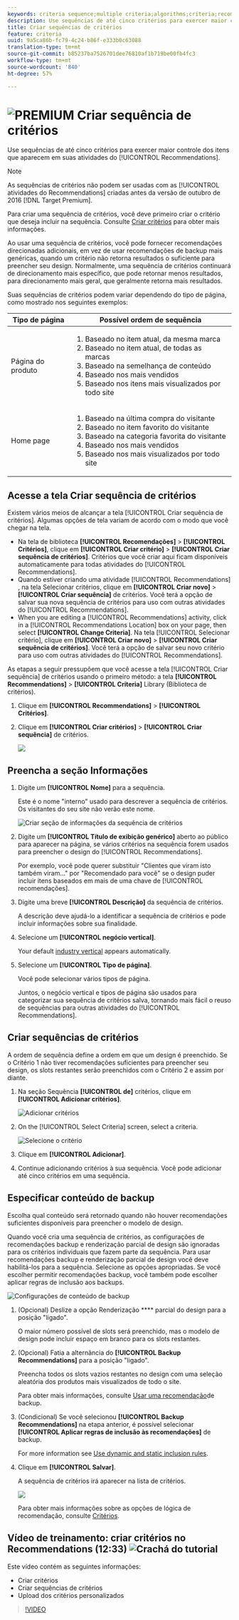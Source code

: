 ```yaml
---
keywords: criteria sequence;multiple criteria;algorithms;criteria;recommendations criteria;sequence;
description: Use sequências de até cinco critérios para exercer maior controle dos itens exibidos nas atividades Adobe Target Recommendations.
title: Criar sequências de critérios
feature: criteria
uuid: 9a5ca86b-fc79-4c24-b86f-e333b0c63088
translation-type: tm+mt
source-git-commit: b85237ba7526701dee76810af1b719be00fb4fc3
workflow-type: tm+mt
source-wordcount: '840'
ht-degree: 57%

---
```



# ![PREMIUM](/help/assets/premium.png) Criar sequência de critérios

Use sequências de até cinco critérios para exercer maior controle dos itens que aparecem em suas atividades do [!UICONTROL Recommendations].

>[!NOTE]
>
>As sequências de critérios não podem ser usadas com as [!UICONTROL atividades do Recommendations] criadas antes da versão de outubro de 2016 [!DNL Target Premium].

Para criar uma sequência de critérios, você deve primeiro criar o critério que deseja incluir na sequência. Consulte [Criar critérios](/help/c-recommendations/c-algorithms/create-new-algorithm.md) para obter mais informações.

Ao usar uma sequência de critérios, você pode fornecer recomendações direcionadas adicionais, em vez de usar recomendações de backup mais genéricas, quando um critério não retorna resultados o suficiente para preencher seu design. Normalmente, uma sequência de critérios continuará de direcionamento mais específico, que pode retornar menos resultados, para direcionamento mais geral, que geralmente retorna mais resultados.

Suas sequências de critérios podem variar dependendo do tipo de página, como mostrado nos seguintes exemplos:

| Tipo de página | Possível ordem de sequência |
| --- | --- |
| Página do produto | <ol><li>Baseado no item atual, da mesma marca</li><li>Baseado no item atual, de todas as marcas</li><li>Baseado na semelhança de conteúdo</li><li>Baseado nos mais vendidos</li><li>Baseado nos itens mais visualizados por todo site</li></ol> |
| Home page | <ol><li>Baseado na última compra do visitante </li><li>Baseado no item favorito do visitante</li><li>Baseado na categoria favorita do visitante</li><li>Baseado nos mais vendidos</li><li>Baseado nos mais visualizados por todo site</li></ol> |

## Acesse a tela Criar sequência de critérios

Existem vários meios de alcançar a tela [!UICONTROL Criar sequência de critérios]. Algumas opções de tela variam de acordo com o modo que você chegar na tela.

* Na tela de biblioteca **[!UICONTROL Recomendações]** > **[!UICONTROL Critérios]**, clique em **[!UICONTROL Criar critério]** > **[!UICONTROL Criar sequência de critérios]**. Critérios que você criar aqui ficam disponíveis automaticamente para todas atividades do [!UICONTROL Recommendations].
* Quando estiver criando uma atividade [!UICONTROL Recommendations] , na tela Selecionar critérios, clique em **[!UICONTROL Criar novo]** > **[!UICONTROL Criar sequência]** de critérios. Você terá a opção de salvar sua nova sequência de critérios para uso com outras atividades do [!UICONTROL Recommendations].
* When you are editing a [!UICONTROL Recommendations] activity, click in a [!UICONTROL Recommendations Location] box on your page, then select **[!UICONTROL Change Criteria]**. Na tela [!UICONTROL Selecionar critério], clique em **[!UICONTROL Criar novo]** > **[!UICONTROL Criar sequência de critérios]**. Você terá a opção de salvar seu novo critério para uso com outras atividades do [!UICONTROL Recommendations].

As etapas a seguir pressupõem que você acesse a tela [!UICONTROL Criar sequência] de critérios usando o primeiro método: a tela **[!UICONTROL Recommendations]** > **[!UICONTROL Criteria]** Library (Biblioteca de critérios).

1. Clique em **[!UICONTROL Recommendations]** > **[!UICONTROL Critérios]**.

1. Clique em **[!UICONTROL Criar critérios]** > **[!UICONTROL Criar sequência]** de critérios.

   ![](assets/CreateCriteriaSequence.png)

## Preencha a seção Informações

1. Digite um **[!UICONTROL Nome]** para a sequência.

   Este é o nome &quot;interno&quot; usado para descrever a sequência de critérios. Os visitantes do seu site não verão este nome.

   ![Criar seção de informações da sequência de critérios](/help/c-recommendations/c-algorithms/assets/criteria-sequence-info.png)

1. Digite um **[!UICONTROL Título de exibição genérico]** aberto ao público para aparecer na página, se vários critérios na sequência forem usados para preencher o design do [!UICONTROL Recommendations].

   Por exemplo, você pode querer substituir &quot;Clientes que viram isto também viram...&quot; por &quot;Recomendado para você&quot; se o design puder incluir itens baseados em mais de uma chave de [!UICONTROL recomendações].

1. Digite uma breve **[!UICONTROL Descrição]** da sequência de critérios.

   A descrição deve ajudá-lo a identificar a sequência de critérios e pode incluir informações sobre sua finalidade.

1. Selecione um **[!UICONTROL negócio vertical]**.

   Your default [industry vertical](/help/c-recommendations/c-algorithms/algorithms.md#section_936BCFCF234C49A2BEC1C38AAC2D71AF) appears automatically.

1. Selecione um **[!UICONTROL Tipo de página]**.

   Você pode selecionar vários tipos de página.

   Juntos, o negócio vertical e tipos de página são usados para categorizar sua sequência de critérios salva, tornando mais fácil o reuso de sequências para outras atividades do [!UICONTROL Recommendations].

## Criar sequências de critérios

A ordem de sequência define a ordem em que um design é preenchido. Se o Critério 1 não tiver recomendações suficientes para preencher seu design, os slots restantes serão preenchidos com o Critério 2 e assim por diante.

1. Na seção Sequência **[!UICONTROL de]** critérios, clique em **[!UICONTROL Adicionar critérios]**.

   ![Adicionar critérios](/help/c-recommendations/c-algorithms/assets/add-criteria.png)

1. On the [!UICONTROL Select Criteria] screen, select a criteria.

   ![Selecione o critério](/help/c-recommendations/c-algorithms/assets/select-criteria.png)

1. Clique em **[!UICONTROL Adicionar]**.

1. Continue adicionando critérios à sua sequência. Você pode adicionar até cinco critérios em uma sequência.

## Especificar conteúdo de backup

Escolha qual conteúdo será retornado quando não houver recomendações suficientes disponíveis para preencher o modelo de design.

Quando você cria uma sequência de critérios, as configurações de recomendações backup e renderização parcial de design são ignoradas para os critérios individuais que fazem parte da sequência. Para usar recomendações backup e renderização parcial de design você deve habilitá-los para a sequência. Selecione as opções apropriadas. Se você escolher permitir recomendações backup, você também pode escolher aplicar regras de inclusão aos backups.

![Configurações de conteúdo de backup](/help/c-recommendations/c-algorithms/assets/backup-content-settings.png)

1. (Opcional) Deslize a opção Renderização **** parcial do design para a posição &quot;ligado&quot;.

   O maior número possível de slots será preenchido, mas o modelo de design pode incluir espaço em branco para os slots restantes.

1. (Opcional) Fatia a alternância do **[!UICONTROL Backup Recommendations]** para a posição &quot;ligado&quot;.

   Preencha todos os slots vazios restantes no design com uma seleção aleatória dos produtos mais visualizados de todo o site.

   Para obter mais informações, consulte [Usar uma recomendação](/help/c-recommendations/c-algorithms/backup-recs.md)de backup.

1. (Condicional) Se você selecionou **[!UICONTROL Backup Recommendations]** na etapa anterior, é possível selecionar **[!UICONTROL Aplicar regras de inclusão às recomendações]** de backup.

   For more information see [Use dynamic and static inclusion rules](/help/c-recommendations/c-algorithms/use-dynamic-and-static-inclusion-rules.md).

1. Clique em **[!UICONTROL Salvar]**.

   A sequência de critérios irá aparecer na lista de critérios.

   ![](assets/CriteriaSequenceCard.png)

   Para obter mais informações sobre as opções de lógica de recomendação, consulte [Critérios](../../c-recommendations/c-algorithms/algorithms.md#concept_4BD01DC437F543C0A13621C93A302750).

## Vídeo de treinamento: criar critérios no Recommendations (12:33) ![Crachá do tutorial](/help/assets/tutorial.png)

Este vídeo contém as seguintes informações:

* Criar critérios
* Criar sequências de critérios
* Upload dos critérios personalizados

>[!VIDEO](https://video.tv.adobe.com/v/27694?quality=12)
